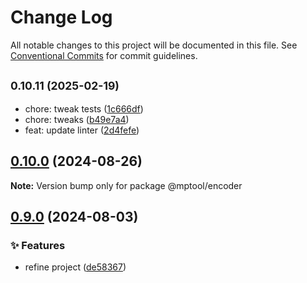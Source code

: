 # Change Log

All notable changes to this project will be documented in this file. See [Conventional Commits](https://conventionalcommits.org) for commit guidelines.

## <small>0.10.11 (2025-02-19)</small>

- chore: tweak tests ([1c666df](https://github.com/miniapp-tool/mptool/commit/1c666df))
- chore: tweaks ([b49e7a4](https://github.com/miniapp-tool/mptool/commit/b49e7a4))
- feat: update linter ([2d4fefe](https://github.com/miniapp-tool/mptool/commit/2d4fefe))

## [0.10.0](https://github.com/miniapp-tool/mptool/compare/v0.9.1...v0.10.0) (2024-08-26)

**Note:** Version bump only for package @mptool/encoder

## [0.9.0](https://github.com/miniapp-tool/mptool/compare/v0.8.6...v0.9.0) (2024-08-03)

### ✨ Features

- refine project ([de58367](https://github.com/miniapp-tool/mptool/commit/de58367ee7ed52a842db0d1ce31b427fd61cfc34))
